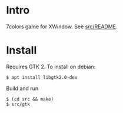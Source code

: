 # Intro

7colors game for XWindow. See [src/README](src/README).

# Install

Requires GTK 2. To install on debian:

```
$ apt install libgtk2.0-dev
```

Build and run

```
$ (cd src && make)
$ src/gtk
```
